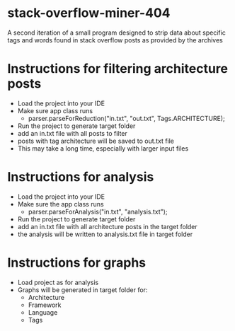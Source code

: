 # stack-overflow-miner-404
A second iteration of a small program designed to strip data about specific tags and words found in stack overflow posts as provided by the archives

# Instructions for filtering architecture posts
- Load the project into your IDE
- Make sure app class runs 
    - parser.parseForReduction("in.txt", "out.txt", Tags.ARCHITECTURE);
- Run the project to generate target folder
- add an in.txt file with all posts to filter
- posts with tag architecture will be saved to out.txt file
- This may take a long time, especially with larger input files


# Instructions for analysis
- Load the project into your IDE
- Make sure the app class runs 
    - parser.parseForAnalysis("in.txt", "analysis.txt");
- Run the project to generate target folder
- add an in.txt file with all architecture posts in the target folder
- the analysis will be written to analysis.txt file in target folder

# Instructions for graphs
- Load project as for analysis
- Graphs will be generated in target folder for:
    - Architecture
    - Framework
    - Language
    - Tags
